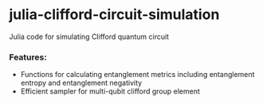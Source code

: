 # julia-clifford-circuit-simulation
Julia code for simulating Clifford quantum circuit
### Features:
* Functions for calculating entanglement metrics including entanglement entropy and entanglement negativity
* Efficient sampler for multi-qubit clifford group element
